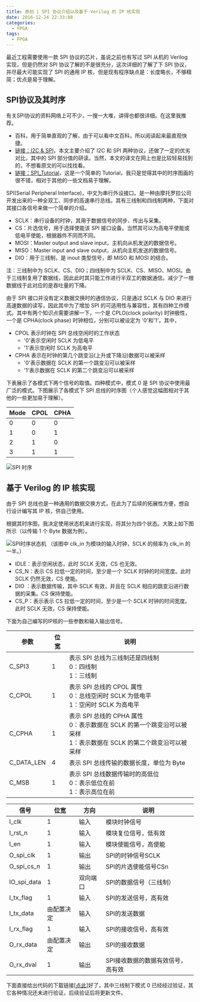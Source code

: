 ```yaml
---
title: 原创 | SPI 协议介绍以及基于 Verilog 的 IP 核实现
date: 2016-12-24 22:33:08
categories:
  - FPGA
tags:
  - FPGA
---
```


最近工程需要使用一款 SPI 协议的芯片，虽说之前也有写过 SPI 从机的 Verilog 实现，但是仍然对 SPI 协议了解的不是很充分，这次详细的了解了下 SPI 协议，并尽最大可能实现了 SPI 的通用 IP 核，但是现有程序缺点是：长度略长，不够精简；优点是易于理解。

<!--more-->

## SPI协议及其时序

有关SPI协议的资料网络上可不少，一搜一大堆，讲得也都很详细。在这里我推荐。
* 百科，用于简单直观的了解，由于可以看中文百科，所以阅读起来最直观快捷。
* [链接：I2C & SPI](http://www.byteparadigm.com/applications/introduction-to-i2c-and-spi-protocols/)，本文主要介绍了 I2C 和 SPI 两种协议，还做了一定的优劣对比，其中的 SPI 部分值的研读。当然，本文的译文在网上也是比较轻易找到的，不想看原文的可以找找看。
* [链接：SPI_Tutorial](http://www.corelis.com/education/SPI_Tutorial.htm)，这是一个简单的 Tutorial，我只是觉得其中的时序图画的很不错，相对于其他的一些文档易于理解。

SPI(Serial Peripheral Interface)，中文为串行外设接口。是一种由摩托罗拉公司开发出来的一种全双工、同步的高速串行总线。其有三线制和四线制两种，下面对其接口各信号来做一个简单的介绍。

* SCLK：串行设备的时钟，其用于数据信号的同步、传出与采集。
* CS：片选信号，用于选择使能该 SPI 接口设备。当然其可以为高电平使能或低电平使能，根据器件不同而不同。
* MOSI：Master output and slave input，主机向从机发送的数据信号。
* MISO：Master input and slave output，从机向主机发送的数据信号。
* DIO：用于三线制，是 inout 类型信号，即 MISO 和 MOSI 的结合。

注：三线制中为 SCLK、CS、DIO；四线制中为 SCLK、CS、MISO、MOSI。由于三线制复用了数据线，因此此时其只能工作进行半双工的数据通信。减少了一根数据线于此对应的是吞吐量的下降。

由于 SPI 接口并没有定义数据交换时的通信协议，只是通过 SCLK 与 DIO 来进行高速数据的读写，因此其中为了增加 SPI 的可适用性与兼容性，其有四种工作模式。其中有两个知识点需要讲解一下，一个是 CPLO(clock polarity) 时钟极性，一个是 CPHA(clock phase) 时钟相位，分别可以被设定为 '0'和'1'。其中，

* CPOL 表示时钟在 SPI 总线空闲时的工作状态
	* '0'表示空闲时 SCLK 为低电平
	* '1'表示空闲时 SCLK 为高电平
* CPHA 表示在时钟的第几个跳变沿(上升或下降沿)数据可以被采样
	* '0'表示数据在 SCLK 的第一个跳变沿可以被采样
	* '1'表示数据在 SCLK 的第二个跳变沿可以被采样

下表展示了各模式下两个信号的取值。四种模式中，模式 0 是 SPI 协议中使用最广泛的模式。下图展示了各模式下 SPI 总线的时序图（个人感觉这幅图相对于其他的一些更加易于理解）。

| Mode | CPOL | CPHA |
|------|------|------|
| 0    | 0    | 0    |
| 1    | 0    | 1    |
| 2    | 1    | 0    |
| 3    | 1    | 1    |

![SPI 时序](https://airbird-1252162485.cos.ap-shanghai.myqcloud.com/20161225-spi-bus-timing.jpg)

## 基于 Verilog 的 IP 核实现

由于 SPI 总线也是一种通用的数据交换方式，在此为了后续的拓展性方便，想自行设计编写其 IP 核，供自己使用。

根据其时序图，我决定使用状态机来进行实现，将其分为四个状态。大致上如下图所示（以传输 1 个 Byte 数据为例）。

![SPI时序状态机](https://airbird-1252162485.cos.ap-shanghai.myqcloud.com/20161225-spi-state.png)
（该图中 clk_in 为模块的输入时钟，SCLK 的频率为 clk_in 的一半。）

* IDLE：表示空闲状态，此时 SCLK 无效，CS 也无效。
* CS_N：表示 CS 拉低一定的时间，至少是一个 SCLK 时钟的时间宽度。此时 SCLK 仍然无效，CS 使能。
* DIO ：表示数据传输，其中 SCLK 有效，并且在 SCLK 相应的跳变沿进行数据的采集。CS 保持使能。
* CS_P：表示表示 CS 拉低一定的时间，至少是一个 SCLK 时钟的时间宽度。此时 SCLK 无效，CS 保持使能。

下面为自己编写的IP核的一些参数和输入输出信号。

| 参数       | 位宽 | 说明                                                                                                    |
|------------|------|-------------------------------------------------------------------------------------------------------|
| C_SPI3     | 1    | 表示 SPI 总线为三线制还是四线制 <br> 0：四线制 <br> 1：三线制                                                  |
| C_CPOL     | 1    | 表示 SPI 总线的 CPOL 属性 <br> 0：总线空闲时 SCLK 为低电平 <br> 1：空闲时 SCLK 为高电平                               |
| C_CPHA     | 1    | 表示 SPI 总线的 CPHA 属性 <br> 0：表示数据在 SCLK 的第一个跳变沿可以被采样 <br> 1：表示数据在 SCLK 的第二个跳变沿可以被采样 |
| C_DATA_LEN | 4    | 表示 SPI 总线传输的数据长度，单位为 Byte                                                                      |
| C_MSB      | 1    | 表示 SPI 总线数据传输时的高低位 <br> 0：表示低位在前 <br> 1：表示高位在前                                        |

| 信号         | 位宽       | 方向     | 说明                              |
|-------------|------------|----------|-----------------------------------|
| I_clk       | 1          | 输入     | 模块时钟信号                      |
| I_rst_n     | 1          | 输入     | 模块复位信号，低有效              |
| I_en        | 1          | 输入     | 模块使能信号，高使能              |
| O_spi_clk   | 1          | 输出     | SPI的时钟信号SCLK                 |
| O_spi_cs_n  | 1          | 输出     | SPI的片选使能信号CSn              |
| IO_spi_data | 1          | 双向端口 | SPI的数据信号（三线制）           |
| I_tx_flag   | 1          | 输入     | SPI的发送信号，高有效             |
| I_tx_data   | 由配置决定 | 输入     | SPI的发送数据                     |
| I_rx_flag   | 1          | 输入     | SPI的接收信号，高有效             |
| O_rx_data   | 由配置决定 | 输出     | SPI的接收数据                     |
| O_rx_dval   | 1          | 输出     | SPI接收数据的数据有效信号，高有效 |

下面直接给出代码的下载链接[[点此](https://airbird-1252162485.cos.ap-shanghai.myqcloud.com/20161225-file-spi-ipcore.zip)]好了，其中三线制下模式 0 已经经过验证，其它各种情况还未进行验证，后续验证后将更新文件。

